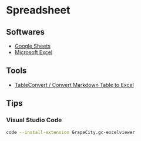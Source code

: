 # Spreadsheet

## Softwares

- [Google Sheets](/google/google-sheets.md)
- [Microsoft Excel](/microsoft/microsoft-excel.md)

## Tools

- [TableConvert / Convert Markdown Table to Excel](https://tableconvert.com/markdown-to-excel)

## Tips

### Visual Studio Code

```sh
code --install-extension GrapeCity.gc-excelviewer
```

